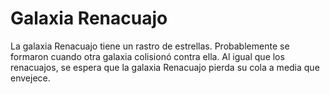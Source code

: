 # Galaxia Renacuajo

La galaxia Renacuajo tiene un rastro de estrellas. Probablemente se formaron
cuando otra galaxia colisionó contra ella. Al igual que los renacuajos, se
espera que la galaxia Renacuajo pierda su cola a media que envejece.

